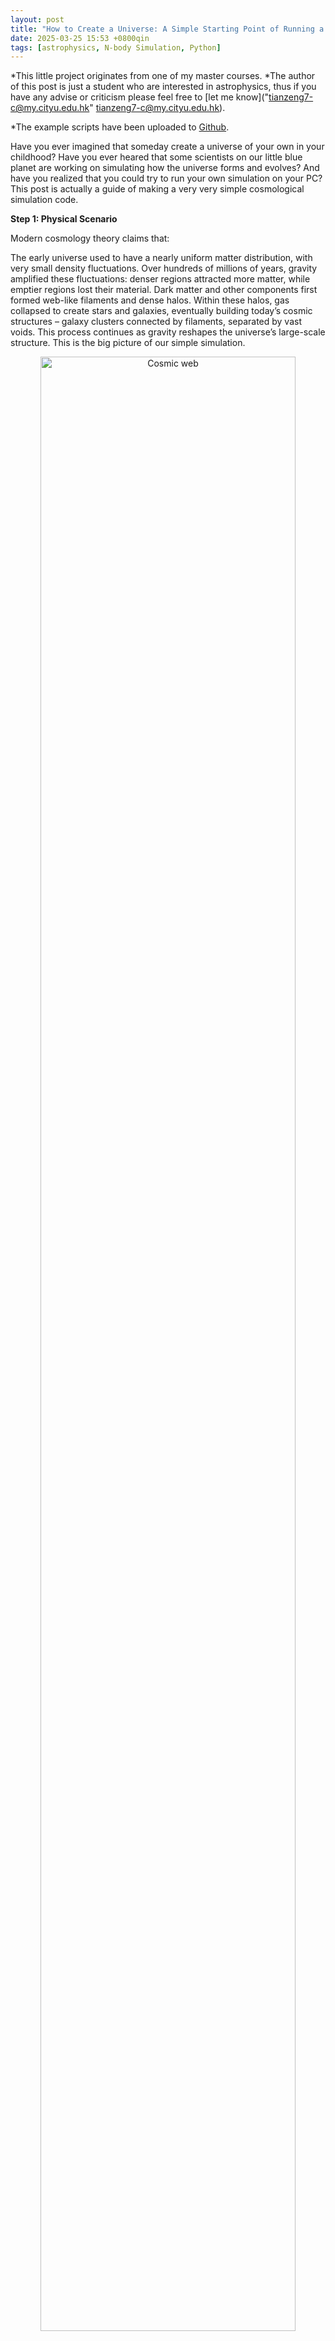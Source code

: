 ```yaml
---
layout: post
title: "How to Create a Universe: A Simple Starting Point of Running a Cosmological Simulation on your PC"
date: 2025-03-25 15:53 +0800qin
tags: [astrophysics, N-body Simulation, Python]
---
```


*This little project originates from one of my master courses.
*The author of this post is just a student who are interested in astrophysics, thus if you have any advise or criticism please feel free to [let me know]("tianzeng7-c@my.cityu.edu.hk" <tianzeng7-c@my.cityu.edu.hk>).

*The example scripts have been uploaded to [Github](https://www.istarshooter.com/user/34977).

Have you ever imagined that someday create a universe of your own in your childhood? Have you ever heared that some scientists on our little blue planet are working on simulating how the universe forms and evolves? And have you realized that you could try to run your own simulation on your PC? This post is actually a guide of making a very very simple cosmological simulation code.

**Step 1: Physical Scenario**

Modern cosmology theory claims that:

The early universe used to have a nearly uniform matter distribution, with very small density fluctuations. Over hundreds of millions of years, gravity amplified these fluctuations: denser regions attracted more matter, while emptier regions lost their material. Dark matter and other components first formed web-like filaments and dense halos. Within these halos, gas collapsed to create stars and galaxies, eventually building today’s cosmic structures – galaxy clusters connected by filaments, separated by vast voids. This process continues as gravity reshapes the universe’s large-scale structure. This is the big picture of our simple simulation.

<div style="text-align: center;">
  <img src="/assets/images/boxImage_TNG300-1_gas-coldens_thinSlice_1000.jpg" alt="Cosmic web" width="90%" />
</div>
*This is how the large-scale stucture looks like. The figure is from [IllustrisTNG project](https://www.tng-project.org/media/).
 
However, as a very very simple one, our simulation won't consider all of these elements. We have some assumptions to simplify the situation.

***Assumption 1:** no inflation here. In order to reduce the computational cost, we do not consider the cosmic inflation. By the way, it could be experesssed as that our result is just some certain region of our universe.*

***Assumption 2:** only dark matter. **This is one of the core assumptions of this simulation.** On the one hand, dark matter is usually considered as some kind of mysterious collisionless, purely-gravitational particles, which means that we could save many computational resources: no collision, no Navier-Stokes equation, no chemical evolution... On the other hand, baryonic matters are not that important: although they dominate the feedback processes, they just take a very small fraction of our universe.*

***Assumption 3:** this is a 2D universe. **This is one of the core assumptions of this simulation** as well. The reason is quite clear: more dimentions need more data, more storage, more computation...*

***Assumption 4:** we adopt newtonian gravitation completely. It is very understandable as well: save resource and is still precise enough due to almost no relativistic process here(we even abandoned Friedmann equations!).*

**Step 2: Simulate your own universe with code**

We have reviewed the basic physics of our simulation. Now we can try to write codes. The tool is Python. Let's start to complete it one part by one part. I use Jupyter, so we could discuss by blocks.

***Block 1: some initial setup works***

```python
## Initial conditions
# ======================

import numba
import numpy as np
import matplotlib.pyplot as plt

# Setup the number of CPU cores of computation
numba.set_num_threads(16)

# Parameters
n = 120            # number of particles is n*n
L = 100.0         # Length of this universe
sigma = 1e-2 * L  # factor of initial perturbation
r_cut = 20.0       # cut radius
softening = 0.4    # avoiding infinite gravitation
dt = 0.01          # time step
steps = 1000        # total steps
grid_size = 500  # girds of figures autosaved
v_factor = 1e0  # factor for Gaussian velocity field

# Create center coordinates of each grid
grid = np.linspace(0, L, n, endpoint=False) + 0.5 * L/n
x_centers, y_centers = np.meshgrid(grid, grid)

# Create Guassian random displacement field
np.random.seed(42)
dx = np.random.normal(0, sigma/np.sqrt(2), (n, n))
dy = np.random.normal(0, sigma/np.sqrt(2), (n, n))

# Periodic packing function
def periodic_wrap(pos, L):
    return pos % L

# Initial velocity and displacement fields
x_init = periodic_wrap(x_centers + dx, L)
y_init = periodic_wrap(y_centers + dy, L)

vx = v_factor * dx / sigma
vy = v_factor * dy / sigma

particles = np.stack([x_init.ravel(), y_init.ravel(), vx.ravel(), vy.ravel()], axis=1)

# Visulization
plt.figure(figsize=(20,10))
plt.subplot(121)
plt.scatter(particles[:,0], particles[:,1], s=0.05, c='b')
plt.title("Initial Positions")
plt.xlabel("x "), plt.ylabel("y ")

plt.subplot(122)
plt.quiver(particles[:,0], particles[:,1], particles[:,2], particles[:,3], scale=50)
plt.title("Initial Velocity Field")
plt.tight_layout()
plt.show()


```

We begin by defining a 2D "universe box" where particles initially follow a near-uniform grid with small perturbations. This mimics the early universe's density fluctuations that later grow into galaxies under gravity. And then we output a plot to have a visual expression of the initial perturbation field.

We can simply discuss the implementation of initial perturbation. The initial density fluctuations in the universe originate from quantum fluctuations during cosmic inflation. These perturbations follow a Gaussian random field with a nearly scale-invariant power spectrum (predicted by ΛCDM cosmology). In our 2D simulation:

· Gaussian displacements (dx, dy) model these primordial density variations.

· Amplitude control: sigma sets the perturbation magnitude, analogous to the primordial fluctuation amplitude. Smaller sigma → Weaker perturbations → Slower structure formation/ larger region that the simulation corresponds to.

· Scale dependence: The /np.sqrt(2) normalization ensures proper variance distribution in 2D Cartesian coordinates.

· The initial velocity field (vx, vy) is scaled from displacements. This implements the Zel'dovich approximation – a first-order Lagrangian perturbation theory that relates initial velocities to density gradients.

· You should know that *np.random.seed(42)* is a pseudo-random method which is good for testing any ideas such as comparing results of different parameter values.

OK, let's see the output:
<div style="text-align: center;">
  <img src="/assets/images/output1.png" alt="output 1" width="90%" />
</div>

<div style="text-align: left;">
  <img src="/assets/images/output2.png" alt="output 1-heatmap" width="55%" />
</div>

***Block 2: computing the gravitation***

The code for computing the gravitation (more accurately, acceleration) among all the particles is as follows:

```python
## Computing gravitation

from numba import njit, prange

@njit(parallel=True, fastmath=True)
def compute_accelerations(positions, L, r_cut, softening):
    N = positions.shape[0]
    acc = np.zeros_like(positions)
    factor = (L**2) / N  # Equivalent to G*m

    for i in prange(N):
        pos_i = positions[i]
        for j in range(N):
            if i == j: continue  # Avoid to compute gravitation between a particle and itself
            
            # Periodic mirror
            delta = positions[j, :2] - pos_i[:2]  
            delta -= np.round(delta / L) * L
            
            # Computing the distance
            r_sq = delta[0]**2 + delta[1]**2 + softening**2  
            if r_sq < r_cut**2 and r_sq > 0:
                inv_r3 = 1.0 / (r_sq ** 1.5)  
                acc[i, :2] += delta * inv_r3  # a ∝ 1/r²
        
        acc[i] *= factor  # Normalization

    return acc


```

Let me explain some important points:
***1.*** njit is a method to increase computational efficiency. The effect depends on:
```python
# Setup the number of CPU cores of computation
numba.set_num_threads(16)
```
The number(here 16) is the number of CPU cores you would like to use. **So be aware of it**, making sure to set a correct number.

***2.*** We use softening length to avoid infinite gravitation. So you can change the value of it to test the effect. It would be interesting. Usually, a relatively small value will be better.

***3.*** You might be confused about the introduction of factor. This is because we should let the average density be approximately irrelevant to the spatial scale L. We could see the areal density $$\sigma$$ satisfies:

$$
\sigma = \frac{N \cdot m}{L^2},
$$

where m is the mass of each particle; N is the total number of particles.


And according to the formula of acceleration, we could know factor here replaces G*m, let:

$$
\frac{L^2}{N} = G \cdot m
$$

Then it is easy to see letting fatcor be current form could ensure the density irrelevant to L. You might ask why $$\sigma$$ seems like equal to G. The reason is clear: all of these variables have been parameterized. The exact values are not important. The laws of their changes matter much more.


***Block 3: update velocity, position and acceleration***

The code:

```python

# Update v, a, x
# ======================

# Leapfrog method
def leapfrog_step(pos, vel, acc, dt):
    vel_half = vel + 0.5 * acc * dt     # half new velocity
    pos_new = pos + vel_half * dt       # full new position
    pos_new = periodic_wrap(pos_new, L) # periodic boundary
    acc_new = compute_accelerations(pos_new, L, r_cut, softening) # full new acceleration
    vel_new = vel_half + 0.5 * acc_new * dt # full new velocity
    return pos_new, vel_new, acc_new


```

Using leapfrog method could help us to avoid cumulative error in energy, and give a higher accuracy than normal method, i.e. explicit Euler method.


***Block 4: perform the calculations and save the results***

```python

# Perform the calculations and save the results
# ======================

def generate_heatmap(positions, L, grid_size):  # Grid size is here.
    
    bins = np.linspace(0, L, grid_size+1)
    density, _, _ = np.histogram2d(
        positions[:,0], positions[:,1],
        bins=(bins, bins)
    )
    
    # Normalize to [0,1]
    density = (density - density.min()) / (density.max() - density.min() + 1e-8)
    return density.T  


# Simulation

import matplotlib.pyplot as plt
import os

output_dir = "./density_heatmaps"
os.makedirs(output_dir, exist_ok=True)

positions = particles[:, :2].copy()
velocities = particles[:, 2:].copy()

acc = compute_accelerations(positions, L, r_cut, softening)

# Perform the simulation
for step in range(steps):
    # Update
    positions, velocities, acc = leapfrog_step(positions, velocities, acc, dt)
    
    # Create heatmaps
    density = generate_heatmap(positions, L, grid_size)  # Grid size is here.

    # Avoid zero
    density += 1
    
    # Visualization
    plt.figure(figsize=(8,6))
    plt.imshow(density, origin='lower', extent=[0, L, 0, L],
              cmap='jet')#, norm=LogNorm(vmax=1.8))
    
    cbar = plt.colorbar(label='Log Density (count+1)')
    cbar.formatter = plt.LogFormatter()
    cbar.update_ticks()

    plt.title(f"Step {step+1}/{steps}, t = {(step+1)*dt:.1f}")
    plt.xlabel("x"), plt.ylabel("y")
    
    # Save
    plt.savefig(f"{output_dir}/heatmap_{step:03d}.png", dpi=150, bbox_inches='tight')
    plt.close()
    
    # Display the completion progress
    if (step+1) % 10 == 0:
        print(f"Saved heatmap {step+1}/{steps}")

print(f"All figures are saved in: {os.path.abspath(output_dir)}")


```

OKay. When you run the simulation, all figures will be saved in the folder you specified. Now we have completed the whole simulation. Although it is very simple and crude, it could roughly show the growth of structures under pure gravitation. It is funny, but have its limitations. For example, we just simply ignored the cosmic expansion, and also, there is no feedback process due to the absence of baryonic components and black holes. Maybe you could try to add them on your computer ^_^

Last but not least, we can see one example gif of the result. It shows the growth and merger of several galaxies. Due to the limitation of this site, I just used a part of frames to create the gif. And the code is attached below as well:

<div style="text-align: center;">
  <img src="/assets/images/output.gif" alt="output gif" width="100%" />
</div>

```python


from PIL import Image
import os

# Input figures and output path
input_path = r"c:\Users\zt\Desktop\SemB\Modern Topics\cosmic_web_simulation\density_heatmaps"
output_gif = r"c:\Users\zt\Desktop\SemB\Modern Topics\cosmic_web_simulation\density_heatmaps\output.gif"      
duration = 20                        # ms
loop = 1                             # 0 for infinite loops

# Get all figures
image_files = [
    os.path.join(input_path, f) 
    for f in os.listdir(input_path) 
    if f.lower().endswith(('.png', '.jpg', '.jpeg'))#, '.gif', '.bmp'))
]

# Sort by name
image_files.sort()

# Check
if not image_files:
    raise ValueError("No valid file！")


frames = []
try:
    # Use the 1st fig. as standard
    with Image.open(image_files[0]) as img:
        base_size = img.size
    
    for image_file in image_files:
        with Image.open(image_file) as img:
            # Transfer to RGB
            img = img.convert("RGB")
           
            img = img.resize(base_size)
            frames.append(img.copy())
            
    # Save as .gif
    frames[0].save(
        output_gif,
        save_all=True,
        append_images=frames[1:],
        duration=duration,
        loop=loop,
        optimize=True
    )
    
    print(f"Success！Saved to：{output_gif}")
    
except Exception as e:
    print(f"error：{str(e)}")

```






